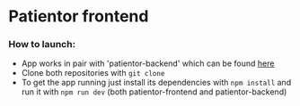 # Patientor frontend

### How to launch:

- App works in pair with 'patientor-backend' which can be found [here](https://github.com/idcso/patientor-backend)
- Clone both repositories with `git clone`
- To get the app running just install its dependencies with `npm install` and run it with `npm run dev` (both patientor-frontend and patientor-backend)
